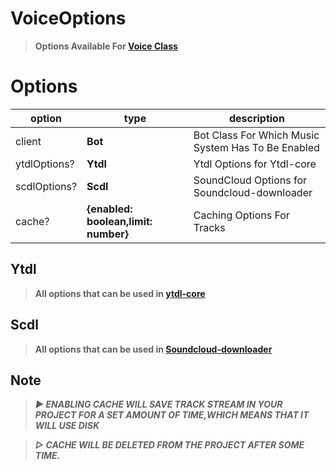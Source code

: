 # VoiceOptions

>**Options Available For [Voice Class](../class/voice.md)**
# Options 
|option|type|description|
|------|----|-----------|
|client|**Bot**|Bot Class For Which Music System Has To Be Enabled|
|ytdlOptions?|**Ytdl**|Ytdl Options for Ytdl-core|
|scdlOptions?|**Scdl**|SoundCloud Options for Soundcloud-downloader|
|cache?|**{enabled: boolean,limit: number}**|Caching Options For Tracks|
## Ytdl
>**All options that can be used in [ytdl-core](https://npmjs.com/ytdl-core)**
## Scdl
>**All options that can be used in [Soundcloud-downloader](https://npmjs.com/soundcloud-downloader)**

## Note
>***▶ ENABLING CACHE WILL SAVE TRACK STREAM IN YOUR PROJECT FOR A SET AMOUNT OF TIME,WHICH MEANS THAT IT WILL USE DISK***

>***▷ CACHE WILL BE DELETED FROM THE PROJECT AFTER SOME TIME.***